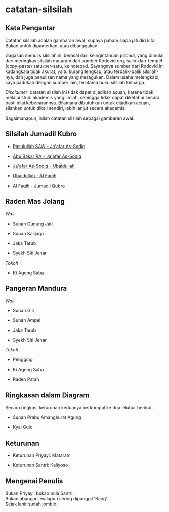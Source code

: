 # catatan-silsilah


## Kata Pengantar

Catatan silsilah adalah gambaran awal,
supaya paham siapa jati diri kita.
Bukan untuk dipamerkan, atau dibanggakan.

Gagasan menulis silsilah ini berasal dari keingintahuan pribadi,
yang dimulai dari meringkas silsilah mataram dari sumber Rodovid.org,
salin-dan-tempel (copy-paste) satu-per-satu, ke notepad.
Sayangnya sumber dari Rodovid ini kadangkala tidak akurat,
yaitu kurang lengkap, atau terbalik-balik silsilah-nya,
dan juga penulisan nama yang meragukan.
Dalam usaha melengkapi, saya padukan dengan sumber lain,
terutama buku silsilah keluarga.

*Disclaimer*: catatan silsilah ini tidak dapat dijadikan acuan,
karena tidak melalui studi akademis yang ilmiah,
sehingga tidak dapat diketahui secara pasti nilai kebenarannya.
Bilamana dibutuhkan untuk dijadikan acuan,
silahkan untuk dikaji sendiri, lebih lanjut secara akademis.

Bagaimanapun, inilah catatan silsilah sebagai gambaran awal.


## Silsilah Jumadil Kubro

*	[Rasulullah SAW - Ja'afar As-Sodiq][01]

*	[Abu Bakar RA - Ja'afar As-Sodiq][02]

*	[Ja'afar As-Sodiq - Ubaidullah][04]

*	[Ubaidullah - Al Faqih][05]

*	[Al Faqih - Jumadil Qubro][07]


## Raden Mas Jolang

*Wali*

*	Sunan Gunung Jati

*	Sunan Kalijaga

*	Jaka Tarub

*	Syekh Siti Jenar

*Tokoh*

*	Ki Ageng Saba


## Pangeran Mandura

*Wali*

*	Sunan Giri

*	Sunan Ampel

*	Jaka Tarub

*	Syekh Siti Jenar

*Tokoh*

*	Pengging

*	Ki Ageng Saba

*	Raden Patah


## Ringkasan dalam Diagram

Secara ringkas, keturunan keduanya berkumpul ke dua leluhur berikut.

*	Sunan Prabu Amangkurat Agung

*	 Kyai Gulu


## Keturunan

*	Keturunan Priyayi: Mataram

*	Keturunan Santri: Kaliyoso


## Mengenai Penulis

Bukan Priyayi, bukan pula Santri.<br/>
Bukan abangan, walapun sering dipanggil 'Bang'.<br/>
Sejak lahir sudah jomblo.


[01]: https://github.com/epsi-rns/catatan-silsilah/blob/master/01-rasulullah.md
[02]: https://github.com/epsi-rns/catatan-silsilah/blob/master/02-abu-bakar.md
[04]: https://github.com/epsi-rns/catatan-silsilah/blob/master/04-jaafar-as-sodiq.md
[05]: https://github.com/epsi-rns/catatan-silsilah/blob/master/05-ubaidullah.md
[07]: https://github.com/epsi-rns/catatan-silsilah/blob/master/07-al-faqih.md

